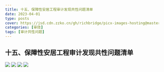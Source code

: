 ```yaml
---
title: 十五、保障性安居工程审计发现共性问题清单
date: 2023-04-01
type: posts
cover: https://jsd.cdn.zzko.cn/gh/richbridge/picx-images-hosting@master/thumbnail/CPA-审计.jpg
categories: [审技]
tags: [审计共性问题]
---
```

## 十五、保障性安居工程审计发现共性问题清单

![](https://img.richfan.site/audit/审计发现共性问题清单/十五、保障性安居工程审计发现共性问题清单/保障性安居工程审计发现共性问题清单106.webp)
![](https://img.richfan.site/audit/审计发现共性问题清单/十五、保障性安居工程审计发现共性问题清单/保障性安居工程审计发现共性问题清单107.webp)
![](https://img.richfan.site/audit/审计发现共性问题清单/十五、保障性安居工程审计发现共性问题清单/保障性安居工程审计发现共性问题清单108.webp)
![](https://img.richfan.site/audit/审计发现共性问题清单/十五、保障性安居工程审计发现共性问题清单/保障性安居工程审计发现共性问题清单109.webp)
